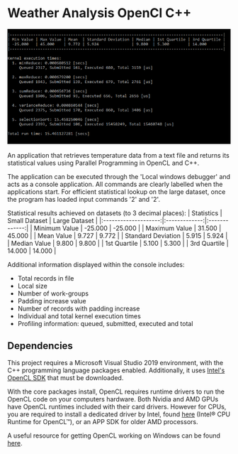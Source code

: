 # Weather Analysis OpenCl C++

![Large dataset results](results/large-dataset.png)

An application that retrieves temperature data from a text file and returns its statistical values using Parallel Programming in OpenCL and C++.

The application can be executed through the 'Local windows debugger' and acts as a console application.
All commands are clearly labelled when the applications start. For efficient statistical lookup on the large dataset, once the program has loaded input commands '2' and '2'.

Statistical results achieved on datasets (to 3 decimal places):
|  Statistics          | Small Dataset | Large Dataset |
|:--------------------:|:-------------:|:-------------:|
|  Minimum Value       |    -25.000    |    -25.000    |
|  Maximum Value       |     31.500    |     45.000    |
|  Mean Value          |      9.727    |      9.772    |
|  Standard Deviation  |      5.915    |      5.924    |
|  Median Value        |      9.800    |      9.800    |
|  1st Quartile        |      5.100    |      5.300    |
|  3rd Quartile        |     14.000    |     14.000    |

Additional information displayed within the console includes:

- Total records in file
- Local size
- Number of work-groups
- Padding increase value
- Number of records with padding increase
- Individual and total kernel execution times
- Profiling information: queued, submitted, executed and total

## Dependencies

This project requires a Microsoft Visual Studio 2019 environment, with the C++ programming language packages enabled. Additionally, it uses [Intel's OpenCL SDK](https://software.intel.com/content/www/us/en/develop/tools/opencl-sdk.html) that must be downloaded.

With the core packages install, OpenCL requires runtime drivers to run the OpenCL code on your computers hardware. Both Nvidia and AMD GPUs have OpenCL runtimes included with their card drivers. However for CPUs, you are required to install a dedicated driver by Intel, found [here](https://software.intel.com/content/www/us/en/develop/articles/opencl-drivers.html) (Intel® CPU Runtime for OpenCL™), or an APP SDK for older AMD processors.

A useful resource for getting OpenCL working on Windows can be found [here](https://streamhpc.com/blog/2015-03-16/how-to-install-opencl-on-windows/).
